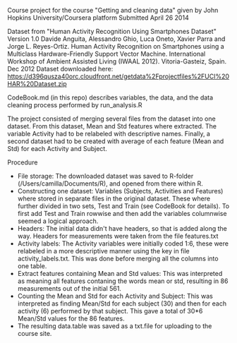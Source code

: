 
Course project for the course "Getting and cleaning data" given by John Hopkins University/Coursera platform
Submitted April 26 2014

Dataset from "Human Activity Recognition Using Smartphones Dataset"
Version 1.0
Davide Anguita, Alessandro Ghio, Luca Oneto, Xavier Parra and Jorge L. Reyes-Ortiz. Human Activity Recognition on Smartphones using a Multiclass Hardware-Friendly Support Vector Machine. International Workshop of Ambient Assisted Living (IWAAL 2012). Vitoria-Gasteiz, Spain. Dec 2012
Dataset downloaded here:
https://d396qusza40orc.cloudfront.net/getdata%2Fprojectfiles%2FUCI%20HAR%20Dataset.zip

CodeBook.md (in this repo) describes variables, the data, and the data cleaning process performed by run_analysis.R

The project consisted of merging several files from the dataset into one dataset. From this dataset, Mean and Std features where extracted. The variable Activity had to be relabeled with descriptive names. Finally, a second dataset had to be created with average of each feature (Mean and Std) for each Activity and Subject.

Procedure
* File storage: The downloaded dataset was saved to R-folder (/Users/camilla/Documents/R), and opened from there within R.
* Constructing one dataset: Variables (Subjects, Activities and Features) where stored in separate files in the original dataset. These where further divided in two sets, Test and Train (see CodeBook for details). To first add Test and Train rowwise and then add the variables columnwise seemed a logical approach.
* Headers: The initial data didn't have headers, so that is added along the way. Headers for measurements were taken from the file features.txt
* Activity labels: The Activity variables were initially coded 1:6, these were relabeled in a more descriptive manner using the key in file activity_labels.txt. This was done before merging all the columns into one table.
* Extract features containing Mean and Std values: This was interpreted as meaning all features contaning the words mean or std, resulting in 86 measurements out of the initial 561.
* Counting the Mean and Std for each Activity and Subject: This was interpreted as finding Mean/Std for each subject (30) and then for each activity (6) performed by that subject. This gave a total of 30*6 Mean/Std values for the 86 features.
* The resulting data.table was saved as a txt.file for uploading to the course site.



